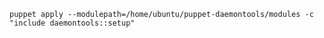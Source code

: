 `puppet apply --modulepath=/home/ubuntu/puppet-daemontools/modules -c "include daemontools::setup"`
